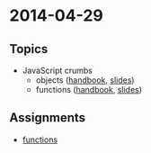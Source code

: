 # 2014-04-29

## Topics

* JavaScript crumbs
  - objects ([handbook](https://github.com/cvdlab/javascript-crumbs/blob/master/chapters/objects/Readme.md), [slides](http://176.9.1.153:9001/slidify?md=https://raw.githubusercontent.com/cvdlab/javascript-crumbs-slides/master/chapters/objects/Readme.md))
  - functions ([handbook](https://github.com/cvdlab/javascript-crumbs/blob/master/chapters/functions/Readme.md), [slides](http://176.9.1.153:9001/slidify?md=https://raw.githubusercontent.com/cvdlab/javascript-crumbs-slides/master/chapters/functions/Readme.md))
  

## Assignments

* [functions](https://github.com/cvdlab/javascript-crumbs-exercises/blob/master/chapters/functions/Readme.md)
